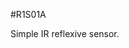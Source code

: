 <!--- PrjInfo ---> <!--- Please remove this line after manually editing --->
<!--- 00a56be08b96043df9e37d6aff7b6990 --->
<!--- Created:20170111-16:38: ---> 
<!--- Author:Mlab: ---> 
<!--- AuthorEmail:mlab@mlab.cz: ---> 
<!--- Tags:imported: ---> 
<!--- Ust:None: ---> 
<!--- Name:R1S01A: --->
#R1S01A 
<!--- LongName --->
Simple IR reflexive sensor.
<!--- ELongName ---> 

<!--- Lead --->

<!--- ELead ---> 


​
​
<!--- Description --->
<!--- EDescription --->
<!--- Content --->
<!--- EContent --->
            